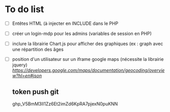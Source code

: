 # To do list



- [ ] Entêtes HTML (à injecter en INCLUDE dans le PHP
- [ ] créer un login-mdp pour les admins (variables de session en PHP)
- [ ] inclure la librairie Chart.js pour afficher des graphiques (ex : graph avec une répartition des âges
- [ ] position d'un utilisateur sur un iframe google maps (nécessite la librairie jquery)
    *https://developers.google.com/maps/documentation/geocoding/overview?hl=en#json*

    ## token push git
    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
